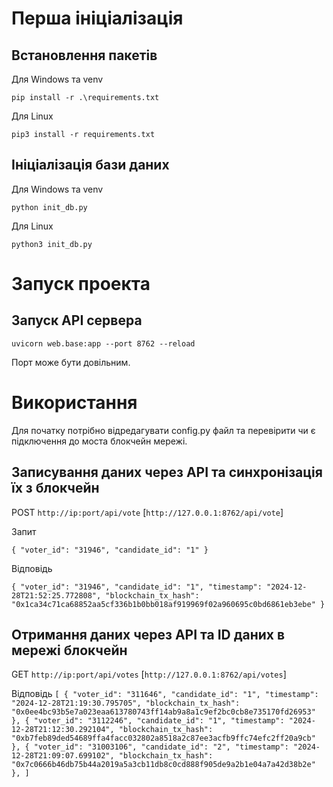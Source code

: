 # Перша ініціалізація

## Встановлення пакетів
Для Windows та venv

`pip install -r .\requirements.txt`

Для Linux

`pip3 install -r requirements.txt`

## Ініціалізація бази даних
Для Windows та venv

`python init_db.py`

Для Linux

`python3 init_db.py`

# Запуск проекта

## Запуск API сервера

`uvicorn web.base:app --port 8762 --reload`

Порт може бути довільним.

# Використання
Для початку потрібно відредагувати config.py файл та перевірити чи є підключення до моста блокчейн мережі.

## Записування даних через API та синхронізація їх з блокчейн

POST `http://ip:port/api/vote` [`http://127.0.0.1:8762/api/vote`]

Запит

`{
    "voter_id": "31946",
    "candidate_id": "1"
}`

Відповідь

`
{
    "voter_id": "31946",
    "candidate_id": "1",
    "timestamp": "2024-12-28T21:52:25.772808",
    "blockchain_tx_hash": "0x1ca34c71ca68852aa5cf336b1b0bb018af919969f02a960695c0bd6861eb3ebe"
}
`

## Отримання даних через API та ID даних в мережі блокчейн

GET `http://ip:port/api/votes` [`http://127.0.0.1:8762/api/votes`]

Відповідь
`
[
    {
        "voter_id": "311646",
        "candidate_id": "1",
        "timestamp": "2024-12-28T21:19:30.795705",
        "blockchain_tx_hash": "0x0ee4bc93b5e7a023eaa613780743ff14ab9a8a1c9ef2bc0cb8e735170fd26953"
    },
    {
        "voter_id": "3112246",
        "candidate_id": "1",
        "timestamp": "2024-12-28T21:12:30.292104",
        "blockchain_tx_hash": "0xb7feb89ded54689ffa4facc032802a8518a2c87ee3acfb9ffc74efc2ff20a9cb"
    },
    {
        "voter_id": "31003106",
        "candidate_id": "2",
        "timestamp": "2024-12-28T21:09:07.699102",
        "blockchain_tx_hash": "0x7c0666b46db75b44a2019a5a3cb11db8c0cd888f905de9a2b1e04a7a42d38b2e"
    },
]
`
